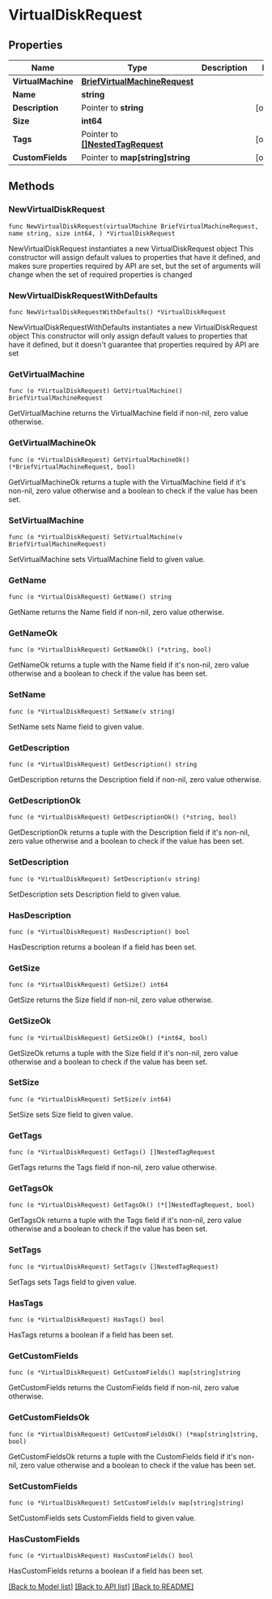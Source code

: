 # VirtualDiskRequest

## Properties

Name | Type | Description | Notes
------------ | ------------- | ------------- | -------------
**VirtualMachine** | [**BriefVirtualMachineRequest**](BriefVirtualMachineRequest.md) |  | 
**Name** | **string** |  | 
**Description** | Pointer to **string** |  | [optional] 
**Size** | **int64** |  | 
**Tags** | Pointer to [**[]NestedTagRequest**](NestedTagRequest.md) |  | [optional] 
**CustomFields** | Pointer to **map[string]string** |  | [optional] 

## Methods

### NewVirtualDiskRequest

`func NewVirtualDiskRequest(virtualMachine BriefVirtualMachineRequest, name string, size int64, ) *VirtualDiskRequest`

NewVirtualDiskRequest instantiates a new VirtualDiskRequest object
This constructor will assign default values to properties that have it defined,
and makes sure properties required by API are set, but the set of arguments
will change when the set of required properties is changed

### NewVirtualDiskRequestWithDefaults

`func NewVirtualDiskRequestWithDefaults() *VirtualDiskRequest`

NewVirtualDiskRequestWithDefaults instantiates a new VirtualDiskRequest object
This constructor will only assign default values to properties that have it defined,
but it doesn't guarantee that properties required by API are set

### GetVirtualMachine

`func (o *VirtualDiskRequest) GetVirtualMachine() BriefVirtualMachineRequest`

GetVirtualMachine returns the VirtualMachine field if non-nil, zero value otherwise.

### GetVirtualMachineOk

`func (o *VirtualDiskRequest) GetVirtualMachineOk() (*BriefVirtualMachineRequest, bool)`

GetVirtualMachineOk returns a tuple with the VirtualMachine field if it's non-nil, zero value otherwise
and a boolean to check if the value has been set.

### SetVirtualMachine

`func (o *VirtualDiskRequest) SetVirtualMachine(v BriefVirtualMachineRequest)`

SetVirtualMachine sets VirtualMachine field to given value.


### GetName

`func (o *VirtualDiskRequest) GetName() string`

GetName returns the Name field if non-nil, zero value otherwise.

### GetNameOk

`func (o *VirtualDiskRequest) GetNameOk() (*string, bool)`

GetNameOk returns a tuple with the Name field if it's non-nil, zero value otherwise
and a boolean to check if the value has been set.

### SetName

`func (o *VirtualDiskRequest) SetName(v string)`

SetName sets Name field to given value.


### GetDescription

`func (o *VirtualDiskRequest) GetDescription() string`

GetDescription returns the Description field if non-nil, zero value otherwise.

### GetDescriptionOk

`func (o *VirtualDiskRequest) GetDescriptionOk() (*string, bool)`

GetDescriptionOk returns a tuple with the Description field if it's non-nil, zero value otherwise
and a boolean to check if the value has been set.

### SetDescription

`func (o *VirtualDiskRequest) SetDescription(v string)`

SetDescription sets Description field to given value.

### HasDescription

`func (o *VirtualDiskRequest) HasDescription() bool`

HasDescription returns a boolean if a field has been set.

### GetSize

`func (o *VirtualDiskRequest) GetSize() int64`

GetSize returns the Size field if non-nil, zero value otherwise.

### GetSizeOk

`func (o *VirtualDiskRequest) GetSizeOk() (*int64, bool)`

GetSizeOk returns a tuple with the Size field if it's non-nil, zero value otherwise
and a boolean to check if the value has been set.

### SetSize

`func (o *VirtualDiskRequest) SetSize(v int64)`

SetSize sets Size field to given value.


### GetTags

`func (o *VirtualDiskRequest) GetTags() []NestedTagRequest`

GetTags returns the Tags field if non-nil, zero value otherwise.

### GetTagsOk

`func (o *VirtualDiskRequest) GetTagsOk() (*[]NestedTagRequest, bool)`

GetTagsOk returns a tuple with the Tags field if it's non-nil, zero value otherwise
and a boolean to check if the value has been set.

### SetTags

`func (o *VirtualDiskRequest) SetTags(v []NestedTagRequest)`

SetTags sets Tags field to given value.

### HasTags

`func (o *VirtualDiskRequest) HasTags() bool`

HasTags returns a boolean if a field has been set.

### GetCustomFields

`func (o *VirtualDiskRequest) GetCustomFields() map[string]string`

GetCustomFields returns the CustomFields field if non-nil, zero value otherwise.

### GetCustomFieldsOk

`func (o *VirtualDiskRequest) GetCustomFieldsOk() (*map[string]string, bool)`

GetCustomFieldsOk returns a tuple with the CustomFields field if it's non-nil, zero value otherwise
and a boolean to check if the value has been set.

### SetCustomFields

`func (o *VirtualDiskRequest) SetCustomFields(v map[string]string)`

SetCustomFields sets CustomFields field to given value.

### HasCustomFields

`func (o *VirtualDiskRequest) HasCustomFields() bool`

HasCustomFields returns a boolean if a field has been set.


[[Back to Model list]](../README.md#documentation-for-models) [[Back to API list]](../README.md#documentation-for-api-endpoints) [[Back to README]](../README.md)


